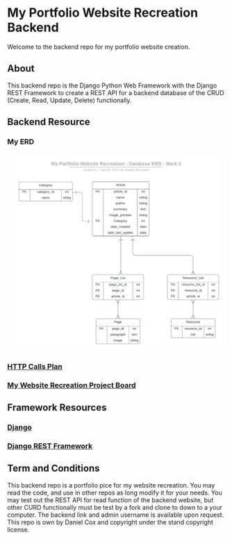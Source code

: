 # My Portfolio Website Recreation Backend

Welcome to the backend repo for my portfolio website creation.

## About
This backend repo is the Django Python Web Framework with the Django REST Framework to create a REST API for a backend database of the CRUD (Create, Read, Update, Delete) functionally.

## Backend Resource  
### My ERD
![My ERD Mark 2](Plans/ERD/myPortfolioWebsiteRecreationDatabaseERDMark2.jpg)

### [HTTP Calls Plan](Plans/backendPlanMark4.0.txt)

### [My Website Recreation Project Board](https://github.com/users/DangerousDaniel/projects/3)

## Framework Resources
### [Django](https://www.djangoproject.com/) 
### [Django REST Framework](https://www.django-rest-framework.org/)

## Term and Conditions
This backend repo is a portfolio pice for my website recreation. You may read the code, and use in other repos as long modify it for your needs. You may test out the REST API for read function of the backend website, but other CURD functionally must be test by a fork and clone to down to a your computer. The backend link and admin username is available upon request. This repo is own by Daniel Cox and copyright under the stand copyright license.

